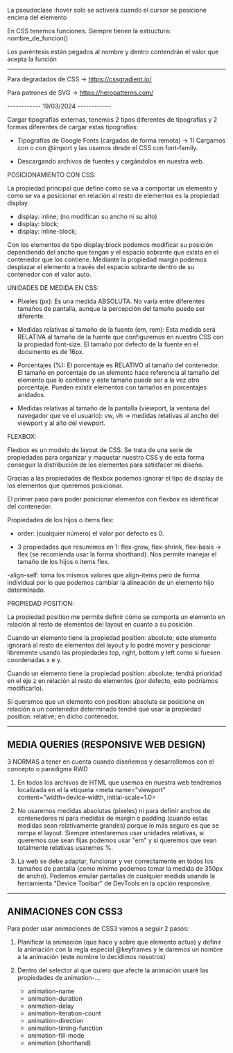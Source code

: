 La pseudoclase :hover solo se activará cuando el cursor se posicione encima del elemento 

En CSS tenemos funciones. Siempre tienen la estructura: nombre_de_funcion()

Los paréntesis están pegados al nombre y dentro contendrán el valor que acepta la función

------------

Para degradados de CSS -> https://cssgradient.io/

Para patrones de SVG -> https://heropatterns.com/

------------ 19/03/2024 ------------

Cargar tipografías externas, tenemos 2 tipos diferentes de tipografías y 2 formas diferentes de cargar estas tipografías:

- Tipografías de Google Fonts (cargadas de forma remota) -> 1) Cargamos con <link> o con @import y las usamos desde el CSS con font-family.

- Descargando archivos de fuentes y cargándolos en nuestra web.

POSICIONAMIENTO CON CSS:

La propiedad principal que define como se va a comportar un elemento y como se va a posicionar en relación al resto de elementos es la propiedad display.

- display: inline; (no modifican su ancho ni su alto)
- display: block;
- display: inline-block;

Con los elementos de tipo display:block podemos modificar su posición dependiendo del ancho que tengan y el espacio sobrante que exista en el contenedor que los contiene. Mediante la propiedad margin podemos desplazar el elemento a través del espacio sobrante dentro de su contenedor con el valor auto.

UNIDADES DE MEDIDA EN CSS:

- Pixeles (px): Es una medida ABSOLUTA. No varía entre diferentes tamaños de pantalla, aunque la percepción del tamaño puede ser diferente.

- Medidas relativas al tamaño de la fuente (em, rem): Esta medida será RELATIVA al tamaño de la fuente que configuremos en nuestro CSS con la propiedad font-size. El tamaño por defecto de la fuente en el documento es de 16px.

- Porcentajes (%): El porcentaje es RELATIVO al tamaño del contenedor. El tamaño en porcentaje de un elemento hace referencia al tamaño del elemento que lo contiene y este tamaño puede ser a la vez otro porcentaje. Pueden existir elementos con tamaños en porcentajes anidados.

- Medidas relativas al tamaño de la pantalla (viewport, la ventana del navegador que ve el usuario): vw, vh -> medidas relativas al ancho del viewport y al alto del viewport.

FLEXBOX:

Flexbox es un modelo de layout de CSS. Se trata de una serie de propiedades para organizar y maquetar nuestro CSS y de esta forma conseguir la distribución de los elementos para satisfacer mi diseño.

Gracias a las propiedades de flexbox podemos ignorar el tipo de display de los elementos que queremos posicionar.

El primer paso para poder posicionar elementos con flexbox es identificar
del contenedor.

Propiedades de los hijos o items flex:
- order: (cualquier número) el valor por defecto es 0.

- 3 propiedades que resumimos en 1: flex-grow, flex-shrink, flex-basis -> flex (se recomienda usar la forma shorthand). Nos permite manejar el tamaño de los hijos o items flex.

-align-self: toma los mismos valores que align-items pero de forma individual por lo que podemos cambiar la alineación de un elemento hijo determinado.

PROPIEDAD POSITION:

La propiedad position me permite definir cómo se comporta un elemento en relación al resto de elementos del layout en cuanto a su posición.

Cuando un elemento tiene la propiedad position: absolute; este elemento ignorará al resto de elementos del layout y lo podré mover y posicionar libremente usando las propiedades top, right, bottom y left como si fuesen coordenadas x e y.

Cuando un elemento tiene la propiedad position: absolute;
tendrá prioridad en el eje z en relación al resto de elementos (por defecto, esto podríamos modificarlo).

Si queremos que un elemento con position: absolute se posicione en relación a un contenedor determinado tendré que usar la propiedad position: relative; en dicho contenedor.

-----------------------
MEDIA QUERIES (RESPONSIVE WEB DESIGN)
-----------------------

3 NORMAS a tener en cuenta cuando diseñemos y desarrollemos con el concepto o paradigma RWD

1) En todos los archivos de HTML que usemos en nuestra web tendremos localizada en el <head> la etiqueta <meta name="viewport" content="width=device-width, initial-scale=1.0>

2) No usaremos medidas absolutas (píxeles) ni para definir anchos de contenedores ni para medidas de margin o padding (cuando estas medidas sean relativamente grandes) porque lo más seguro es que se rompa el layout. Siempre intentaremos usar unidades relativas, si queremos que sean fijas podemos usar "em" y si queremos que sean totalmente relativas usaremos %.

3) La web se debe adaptar, funcionar y ver correctamente en todos los tamaños de pantalla (como mínimo podemos tomar la medida de 350px de ancho). Podemos emular pantallas de cualquier medida usando la herramienta "Device Toolbar" de DevTools en la opción responsive.

-----------------------
ANIMACIONES CON CSS3
-----------------------

Para poder usar animaciones de CSS3 vamos a seguir 2 pasos:

1) Planificar la animación (que hace y sobre que elemento actua) y definir la animación con la regla especial @keyframes y le daremos un nombre a la animación (este nombre lo decidimos nosotros)

2) Dentro del selector al que quiero que afecte la animación usaré las propiedades de animation-...
    - animation-name
    - animation-duration
    - animation-delay
    - animation-iteration-count
    - animation-direction
    - animation-timing-function
    - animation-fill-mode
    - animation (shorthand)